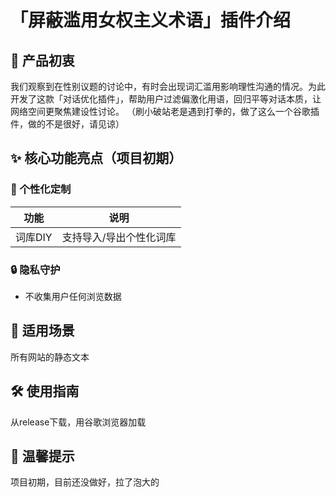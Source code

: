 
# 「屏蔽滥用女权主义术语」插件介绍
## 🌈 产品初衷
我们观察到在性别议题的讨论中，有时会出现词汇滥用影响理性沟通的情况。为此开发了这款「对话优化插件」，帮助用户过滤偏激化用语，回归平等对话本质，让网络空间更聚焦建设性讨论。
（刷小破站老是遇到打拳的，做了这么一个谷歌插件，做的不是很好，请见谅）
## ✨ 核心功能亮点（项目初期）

### 🎨 个性化定制
| 功能       | 说明                          |
|------------|-----------------------------|
| 词库DIY    | 支持导入/导出个性化词库        |
### 🔒 隐私守护
- 不收集用户任何浏览数据
## 📍 适用场景
所有网站的静态文本

## 🛠️ 使用指南
从release下载，用谷歌浏览器加载

## 💌 温馨提示
项目初期，目前还没做好，拉了泡大的

